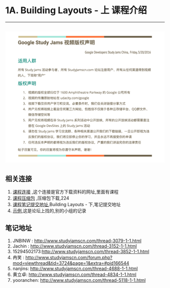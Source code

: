 # 1A. Building Layouts - 上 课程介绍

---
![Alt text](/image/cpright.png)
---
##  相关连接

  1.  [课程连接](<http://www.studyjamscn.com/thread-222-1-1.html>) ,这个连接是官方下载资料的网址,里面有课程
  2.  [课程压缩包](http://120.52.72.21/7xry3e.com2.z0.glb.qiniucdn.com/studyjams/udacity/2016/1B-GDSub-v2.zip
) ,压缩包下载,224
  3.  [课程笔记提交地址](http://www.studyjamscn.com/forum-150-1.html),Building Layouts - 下,笔记提交地址
  4.  [示例](http://www.studyjamscn.com/thread-1173-1-1.html),这是论坛上找的,别的小组的记录

##  笔记地址
1.	JNBINW : <http://www.studyjamscn.com/thread-3079-1-1.html>
2.	Jachin : <http://www.studyjamscn.com/thread-3152-1-1.html>
3.  15294502173:<http://www.studyjamscn.com/thread-3852-1-1.html>
4.  冉笑 : <http://www.studyjamscn.com/forum.php?mod=viewthread&tid=3724&page=1&extra=#pid166544>
5.  nanjins: <http://www.studyjamscn.com/thread-4688-1-1.html>
6.  黄立卓: <http://www.studyjamscn.com/thread-4834-1-1.html>
7.  yooranchen: <http://www.studyjamscn.com/thread-5118-1-1.html>
